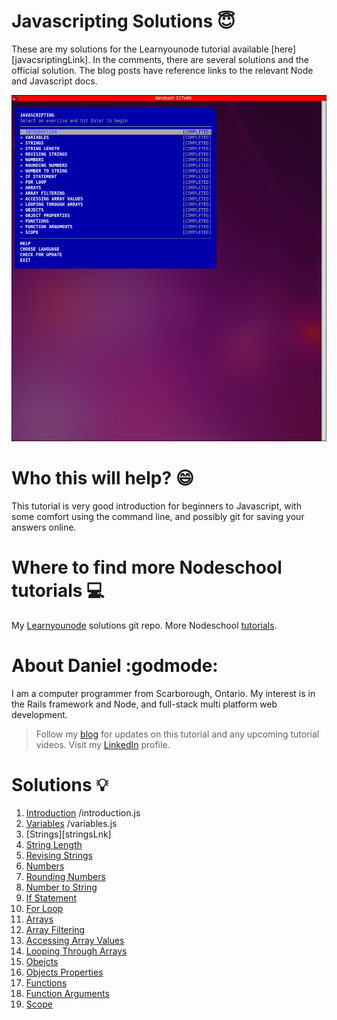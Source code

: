 # Javascripting Solutions :innocent:

These are my solutions for the Learnyounode tutorial available [here][javacsriptingLink].  In the comments, there are several solutions and the official solution.  The blog posts have reference links to the relevant Node and Javascript docs.

![Screenshot](/screenshot.png)

#  Who this will help? :smile:

This tutorial is very good introduction for beginners to Javascript, with some comfort using the command line, and possibly git for saving your answers online.


# Where to find more Nodeschool tutorials :computer:

My [Learnyounode][learnYouNodeLink] solutions git repo.
More Nodeschool [tutorials][nodeSchoolTutorials].


# About Daniel :godmode:

I am a computer programmer from Scarborough, Ontario.  My interest is in the Rails framework and Node, and full-stack multi platform web development.


> Follow my [blog][bloglink] for updates on this tutorial and any upcoming tutorial videos.
> Visit my [LinkedIn][linkedinlink] profile.


# Solutions :bulb:

  1. [Introduction][introductionSrcLink] /introduction.js
  2. [Variables][variablesLink] /variables.js
  3. [Strings][stringsLnk]
  4. [String Length][stringLengthLink]
  5. [Revising Strings][revisingStringsLink]
  6. [Numbers][numbersLink]
  7. [Rounding Numbers][roundingNumbersLink]
  8. [Number to String][numberToStringLink]
  9. [If Statement][ifStatementLink]
  10. [For Loop][forLoopLink]
  11. [Arrays][arraysLink]
  12. [Array Filtering][arrayFilteringLink]
  13. [Accessing Array Values][accessingArrayValuesLink]
  14. [Looping Through Arrays][loopingThroughArraysLink]
  15. [Obejcts][objectsLink]
  16. [Objects Properties][objectsPropertiesLink]
  17. [Functions][functionsLink]
  18. [Function Arguments][functionArgumentsLink]
  20. [Scope][scopeLink]

[javascriptingLink]: <https://github.com/workshopper/javascripting>
[bloglink]: <https://medium.com/coding-and-web-development/learnyounode-92487f382e01#.4xabu4beh>
[youtubelink]: <https://www.youtube.com/c/danielpaulgrechpereira>
[linkedinlink]: <https://ca.linkedin.com/in/danielpaulpereira>
[nodeSchoolTutorials]: <https://nodeschool.io/#workshoppers>
[learnYouNodeLink]: <https://github.com/pereiradaniel/learnyounode>

[linkToSolutions]: <https://github.com/pereiradaniel/javascripting#solutions-bulb>
[introductionSrcLink]: <https://github.com/pereiradaniel/javascripting/blob/master/introduction.js>
[variablesLink]: <https://github.com/pereiradaniel/javascripting/blob/master/variable.js>
[stringsLink]: <https://github.com/pereiradaniel/javascripting/blob/master/strings.js>
[stringLengthLink]: <https://github.com/pereiradaniel/javascripting/blob/master/string-length.js>
[revisingStringsLink]: <https://github.com/pereiradaniel/javascripting/blob/master/revising-strings.js>
[numbersLink]: <https://github.com/pereiradaniel/javascripting/blob/master/numbers.js>
[roundingNumbersLink]: <https://github.com/pereiradaniel/javascripting/blob/master/rounding-numbers.js>
[numberToStringLink]: <https://github.com/pereiradaniel/javascripting/blob/master/number-to-string.js>
[ifStatementLink]: <https://github.com/pereiradaniel/javascripting/blob/master/if-statement.js>
[forLoopLink]: <https://github.com/pereiradaniel/javascripting/blob/master/for-loop.js>
[arraysLink]: <https://github.com/pereiradaniel/javascripting/blob/master/arrays.js>
[arrayFilteringLink]: <https://github.com/pereiradaniel/javascripting/blob/master/array-filtering.js>
[accessingArrayValuesLink]: <https://github.com/pereiradaniel/javascripting/blob/master/accessing-array-values.js>
[loopingThroughArraysLink]: <https://github.com/pereiradaniel/javascripting/blob/master/looping-through-arrays.js>
[objectsLink]: <https://github.com/pereiradaniel/javascripting/blob/master/objects.js>
[objectsPropertiesLink]: <https://github.com/pereiradaniel/javascripting/blob/master/object-properties.js>
[functionsLink]: <https://github.com/pereiradaniel/javascripting/blob/master/functions.js>
[functionArgumentsLink]: <https://github.com/pereiradaniel/javascripting/blob/master/function-arguments.js>
[scopeLink]: <https://github.com/pereiradaniel/javascripting/blob/master/scope.js>